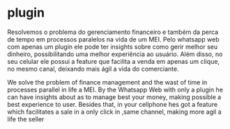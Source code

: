 # plugin

Resolvemos o problema do gerenciamento financeiro e também da perca de tempo em processos paralelos na vida de um MEI. Pelo whatsapp web com apenas um plugin ele pode ter insights sobre como gerir melhor seu dinheiro, possibilitando uma melhor experiência ao usuário. Além disso, no seu celular ele possui a feature que facilita a venda em apenas um clique, no mesmo canal, deixando mais ágil a vida do comerciante.

We solve the problem of finance management and the wast of time in processes parallel in life a MEI. By the Whatsapp Web with only a plugin he can have insights about as to manage best your money, making possible a best experience to user. Besides that, in your cellphone hes got a feature which facilitates a sale in a only click in ,same channel, making more agil a life the seller


